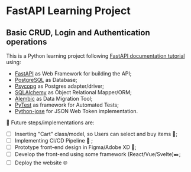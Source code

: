 # FastAPI Learning Project

## Basic CRUD, Login and Authentication operations

This is a Python learning project following [FastAPI documentation tutorial](https://fastapi.tiangolo.com/tutorial/) using:

- [FastAPI](https://fastapi.tiangolo.com/) as Web Framework for building the API;
- [PostgreSQL](https://www.postgresql.org/) as Database;
- [Psycopg](https://www.psycopg.org/) as Postgres adapter/driver;
- [SQLAlchemy](https://www.sqlalchemy.org/) as Object Relational Mapper/ORM;
- [Alembic](https://alembic.sqlalchemy.org/en/latest/) as Data Migration Tool;
- [PyTest](https://docs.pytest.org/en/6.2.x/) as framework for Automated Tests;
- [Python-jose](https://python-jose.readthedocs.io/en/latest/) for JSON Web Token implementation.

:bookmark_tabs: Future steps/implementations are:
- [ ] Inserting "Cart" class/model, so Users can select and buy items :shopping_cart:;
- [ ] Implementing CI/CD Pipeline :bullettrain_front:	;
- [ ] Prototype front-end design in Figma/Adobe XD :memo:;
- [ ] Develop the front-end using some framework (React/Vue/Svelte):black_nib:;
- [ ] Deploy the website :globe_with_meridians:

